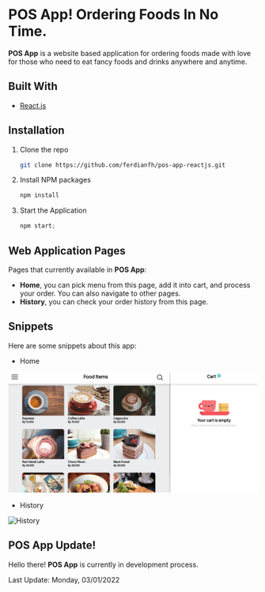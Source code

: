 # POS App! Ordering Foods In No Time.

**POS App** is a website based application for ordering foods made with love for those who need to eat fancy foods and drinks anywhere and anytime.

## Built With

- [React.js](https://reactjs.org/)

## Installation

1. Clone the repo
   ```sh
   git clone https://github.com/ferdianfh/pos-app-reactjs.git
   ```
2. Install NPM packages
   ```sh
   npm install
   ```
3. Start the Application
   ```js
   npm start;
   ```

## Web Application Pages

Pages that currently available in **POS App**:

- **Home**, you can pick menu from this page, add it into cart, and process your order. You can also navigate to other pages.
- **History**, you can check your order history from this page.

## Snippets

Here are some snippets about this app:

- Home

![Home](./assets/pos-react-home.jpg)

- History

![History](./assets/pos-react-history)

## POS App Update!

Hello there! **POS App** is currently in development process.

Last Update: Monday, 03/01/2022
